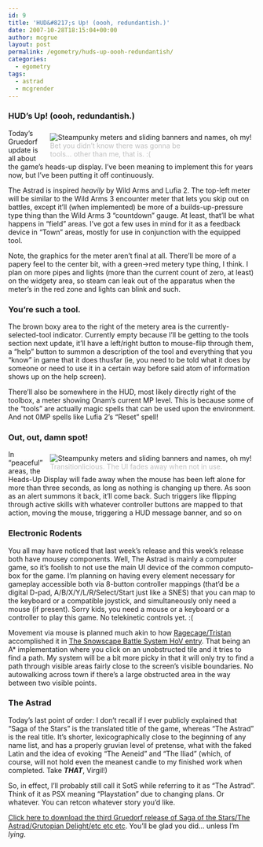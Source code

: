 ```yaml
---
id: 9
title: 'HUD&#8217;s Up! (oooh, redundantish.)'
date: 2007-10-28T18:15:04+00:00
author: mcgrue
layout: post
permalink: /egometry/huds-up-oooh-redundantish/
categories:
  - egometry
tags:
  - astrad
  - mcgrender
---
```

### HUD&#8217;s Up! (oooh, redundantish.)

<div style="float: right; padding: 4px; margin: 4px;">
  <img src=/files/gruedorf_challenge/003/2007-10-28_0_slidey!.PNG alt="Steampunky meters and sliding banners and names, oh my!"><br /><span style="color: silver; font-size: -1;">Bet you didn&#8217;t know there was gonna be<br /> tools&#8230; other than me, that is. :(</span>
</div>

Today&#8217;s Gruedorf update is all about the game&#8217;s heads-up display. I&#8217;ve been meaning to implement this for years now, but I&#8217;ve been putting it off continuously.

The Astrad is inspired _heavily_ by Wild Arms and Lufia 2. The top-left meter will be similar to the Wild Arms 3 encounter meter that lets you skip out on battles, except it&#8217;ll (when implemented) be more of a builds-up-pressure type thing than the Wild Arms 3 &#8220;countdown&#8221; gauge. At least, that&#8217;ll be what happens in &#8220;field&#8221; areas. I&#8217;ve got a few uses in mind for it as a feedback device in &#8220;Town&#8221; areas, mostly for use in conjunction with the equipped tool.

Note, the graphics for the meter aren&#8217;t final at all. There&#8217;ll be more of a papery feel to the center bit, with a green->red metery type thing, I think. I plan on more pipes and lights (more than the current count of zero, at least) on the widgety area, so steam can leak out of the apparatus when the meter&#8217;s in the red zone and lights can blink and such.

### You&#8217;re such a tool.

The brown boxy area to the right of the metery area is the currently-selected-tool indicator. Currently empty because I&#8217;ll be getting to the tools section next update, it&#8217;ll have a left/right button to mouse-flip through them, a &#8220;help&#8221; button to summon a description of the tool and everything that you &#8220;know&#8221; in game that it does thusfar (ie, you need to be told what it does by someone or need to use it in a certain way before said atom of information shows up on the help screen).

There&#8217;ll also be somewhere in the HUD, most likely directly right of the toolbox, a meter showing Onam&#8217;s current MP level. This is because some of the &#8220;tools&#8221; are actually magic spells that can be used upon the environment. And not 0MP spells like Lufia 2&#8217;s &#8220;Reset&#8221; spell!

### Out, out, damn spot!

<div style="float: right; padding: 4px; margin: 4px;">
  <img src=/files/gruedorf_challenge/003/2007-10-28_1_fadey!.PNG alt="Steampunky meters and sliding banners and names, oh my!"><br /><span style="color: silver; font-size: -1;">Transitionlicious. The UI fades away when not in use.</span>
</div>

In &#8220;peaceful&#8221; areas, the Heads-Up Display will fade away when the mouse has been left alone for more than three seconds, as long as nothing is changing up there. As soon as an alert summons it back, it&#8217;ll come back. Such triggers like flipping through active skills with whatever controller buttons are mapped to that action, moving the mouse, triggering a HUD message banner, and so on

### Electronic Rodents

You all may have noticed that last week&#8217;s release and this week&#8217;s release both have mousey components. Well, The Astrad is mainly a computer game, so it&#8217;s foolish to not use the main UI device of the common computo-box for the game. I&#8217;m planning on having every element necessary for gameplay accessible both via 8-button controller mappings (that&#8217;d be a digital D-pad, A/B/X/Y/L/R/Select/Start just like a SNES) that you can map to the keyboard or a compatible joystick, and simultaneously only need a mouse (if present). Sorry kids, you need a mouse or a keyboard or a controller to play this game. No telekinetic controls yet. :(

Movement via mouse is planned much akin to how <a href=http://actionsketch.com/ target=_new>Ragecage/Tristan</a> accomplished it in <a href=http://www.verge-rpg.com/gallery/gallery.php?snowscape target=_new2>The Snowscape Battle System HoV entry</a>. That being an A* implementation where you click on an unobstructed tile and it tries to find a path. My system will be a bit more picky in that it will only try to find a path through visible areas fairly close to the screen&#8217;s visible boundaries. No autowalking across town if there&#8217;s a large obstructed area in the way between two visible points.

### The Astrad

Today&#8217;s last point of order: I don&#8217;t recall if I ever publicly explained that &#8220;Saga of the Stars&#8221; is the translated title of the game, whereas &#8220;The Astrad&#8221; is the real title. It&#8217;s shorter, lexicographically close to the beginning of any name list, and has a properly gruvian level of pretense, what with the faked Latin and the idea of evoking &#8220;The Aeneid&#8221; and &#8220;The Iliad&#8221; (which, of course, will not hold even the meanest candle to my finished work when completed. Take **_THAT_**, Virgil!)

So, in effect, I&#8217;ll probably still call it SotS while referring to it as &#8220;The Astrad&#8221;. Think of it as PSX meaning &#8220;Playstation&#8221; due to changing plans. Or whatever. You can retcon whatever story you&#8217;d like.

<a href=/files/gruedorf\_challenge/003/sots\_2007-10-28_003.rar>Click here to download the third Gruedorf release of Saga of the Stars/The Astrad/Grutopian Delight/etc etc etc</a>. You&#8217;ll be glad you did&#8230; unless I&#8217;m _lying_.